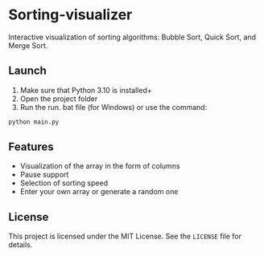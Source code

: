 # Sorting-visualizer

Interactive visualization of sorting algorithms: Bubble Sort, Quick Sort, and Merge Sort.

## Launch

1. Make sure that Python 3.10 is installed+
2. Open the project folder
3. Run the run. bat file (for Windows) or use the command:

```bash
python main.py
```
## Features

- Visualization of the array in the form of columns
- Pause support
- Selection of sorting speed
- Enter your own array or generate a random one

## License

This project is licensed under the MIT License. See the `LICENSE` file for details.
